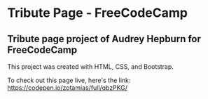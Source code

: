 # Tribute Page - FreeCodeCamp
## Tribute page project of Audrey Hepburn for FreeCodeCamp

This project was created with HTML, CSS, and Bootstrap.

To check out this page live, here's the link:
https://codepen.io/zotamias/full/qbzPKG/
